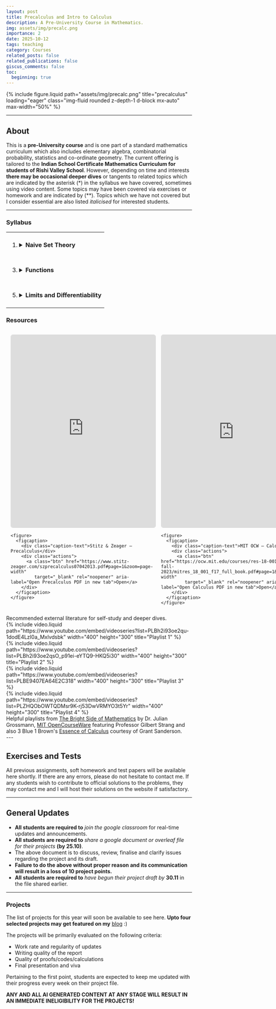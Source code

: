 ```yaml
---
layout: post
title: Precalculus and Intro to Calculus
description: A Pre-University Course in Mathematics.
img: assets/img/precalc.png
importance: 2
date: 2025-10-12
tags: teaching
category: Courses
related_posts: false
related_publications: false
giscus_comments: false
toc:
  beginning: true
---
```


{% include figure.liquid
   path="assets/img/precalc.png"
   title="precalculus"
   loading="eager"
   class="img-fluid rounded z-depth-1 d-block mx-auto"
   max-width="50%" %}

---

## About

This is a **pre-University course** and is one part of a standard mathematics curriculum which also includes elementary algebra, combinatorial probability, statistics and co-ordinate geometry. The current offering is tailored to the **Indian School Certificate Mathematics Curriculum for students of Rishi Valley School**. However, depending on time and interests **there may be occasional deeper dives** or tangents to related topics which are indicated by the asterisk (\*) in the syllabus we have covered, sometimes using video content. Some topics may have been covered via exercises or homework and are indicated by (\*\*). Topics which we have not covered but I consider essential are also listed _italicised_ for interested students.

---

### Syllabus

<!-- prettier-ignore -->
<table>
  <tr>
    <td style="vertical-align:top; padding:8px;">
      <ol>
        <li>
          <details>
            <summary><strong>Naive Set Theory</strong></summary>
            <ol>
              <li>
                <details>
                  <summary>Introduction to Sets</summary>
                  <ol>
                    <li value="1">Defining Sets: Roster and Set-Builder</li>
                    <li value="2">Cardinality of Finite Sets</li>
                    <li value="3">Equal and Equivalent Sets</li>
                    <li value="4">Proper and Improper Subsets</li>
                    <li value="5">**The Power Set</li>
                  </ol>
                </details>
              </li>

              <li>
                <details>
                  <summary>Operations on Sets</summary>
                  <ol>
                    <li value="6">Unions and Intersections of Sets</li>
                    <li value="7">Set Difference and **Symmetric Difference</li>
                    <li value="8">**Algebraic Properties of Sets</li>
                    <li value="9">Cartesian Product of Sets</li>
                  </ol>
                </details>
              </li>

              <li>
                <details>
                  <summary>Relations</summary>
                  <ol>
                    <li value="10">Relations on Sets</li>
                    <li value="11">Equivalence Relations</li>
                  </ol>
                </details>
              </li>

              <li>
                <details>
                  <summary>Additional Topics</summary>
                  <ol>
                    <li value="12"><em>Equivalence Classes</em></li>
                  </ol>
                </details>
              </li>
            </ol>
          </details>
        </li>
      </ol>
    </td>

    <td style="vertical-align:top; padding:8px;">
      <ol start="2">
        <li>
          <details>
            <summary><strong>Logic and Proofs</strong></summary>
            <ol>
              <li>
                <details>
                  <summary>Propositional Logic</summary>
                  <ol>
                    <li value="1">Propositions and Truth Tables</li>
                    <li value="2">Negations, Disjunctions and Conjunctions</li>
                    <li value="3">Conditionals and Implications</li>
                  </ol>
                </details>
              </li>

              <li>
                <details>
                  <summary>Logic and Mathematics</summary>
                  <ol>
                    <li value="4">*Principle of Explosion and **Vacuous Truth</li>
                    <li value="5">Existential and Universal Quantifiers</li>
                    <li value="6">*Informal Introduction to Axiomatic Systems</li>
                  </ol>
                </details>
              </li>

              <li>
                <details>
                  <summary>Standard Proofs</summary>
                  <ol>
                    <li value="7">Direct Proof and Proof by Contradiction</li>
                    <li value="8">Proof by Contrapositive</li>
                    <li value="9">Proof by Induction</li>
                    <li value="10">*Consistency and Completeness</li>
                  </ol>
                </details>
              </li>

              <li>
                <details>
                  <summary>Additional Topics</summary>
                  <ol>
                    <li value="11"><em>Boolean Algebra and Universality</em></li>
                    <li value="12"><em>Gödel's Incompleteness Theorems</em></li>
                  </ol>
                </details>
              </li>
            </ol>
          </details>
        </li>
      </ol>
    </td>

  </tr>

  <tr>
    <td style="vertical-align:top; padding:8px;">
      <ol start="3">
        <li>
          <details>
            <summary><strong>Functions</strong></summary>
            <ol>
              <li>
                <details>
                  <summary>Introduction to Functions</summary>
                  <ol>
                    <li value="1">Functions as Relations</li>
                    <li value="2">Domain and Co-domain</li>
                    <li value="3">Algebraic Functions</li>
                    <li value="4">*Comment on Singularities</li>
                  </ol>
                </details>
              </li>

              <li>
                <details>
                  <summary>Various Types of Functions</summary>
                  <ol>
                    <li value="5">Logarithms and Exponents</li>
                    <li value="6">Trigonometric Functions</li>
                    <li value="7">Step Functions, Square Root and Modulus</li>
                  </ol>
                </details>
              </li>

              <li>
                <details>
                  <summary>Invertible Functions</summary>
                  <ol>
                    <li value="8">Image and Preimage</li>
                    <li value="9">Injectivity and Surjectivity</li>
                    <li value="10">Invertible Functions</li>
                    <li value="11">**Composition of Functions</li>
                  </ol>
                </details>
              </li>

              <li>
                <details>
                  <summary>Additional Topics</summary>
                  <ol>
                    <li value="12">*Infinite Sets and Countability</li>
                    <li value="13"><em>Binary Operations as Functions</em></li>
                  </ol>
                </details>
              </li>
            </ol>
          </details>
        </li>
      </ol>
    </td>

    <td style="vertical-align:top; padding:8px;">
      <ol start="4">
        <li>
          <details>
            <summary><strong>Sequences and Series</strong></summary>
            <ol>
              <li>
                <details>
                  <summary>Introduction and Terminology</summary>
                  <ol>
                    <li value="1">Sequences as Functions</li>
                    <li value="2">Summation and Product Notation</li>
                    <li value="3">The Telescoping Property</li>
                  </ol>
                </details>
              </li>

              <li>
                <details>
                  <summary>Arithmetic and Geometric Progressions</summary>
                  <ol>
                    <li value="4">Arithmetic Progressions (AP)</li>
                    <li value="5">Partial Sum of an AP</li>
                    <li value="6">Sum of the first N Naturals</li>
                    <li value="7">Geometric Progressions (GP)</li>
                    <li value="8">Partial Sum of a GP and Geometric Series</li>
                  </ol>
                </details>
              </li>

              <li>
                <details>
                  <summary>Some Special Sequences and Sums</summary>
                  <ol>
                    <li value="9">Sum of the first N squared/cubed Naturals</li>
                    <li value="10">**Inequality of Arithmetic and Geometric Means</li>
                    <li value="11">**Arithmetico-Geometric Progressions and Series</li>
                  </ol>
                </details>
              </li>

              <li>
                <details>
                  <summary>Additional Topics</summary>
                  <ol>
                    <li value="12">*Informal and visual notion of convergence</li>
                    <li value="13"><em>Rigorous definition of convergent sequences</em></li>
                  </ol>
                </details>
              </li>
            </ol>
          </details>
        </li>
      </ol>
    </td>

  </tr>

  <tr>
    <td style="vertical-align:top; padding:8px;">
      <ol start="5">
        <li>
          <details>
            <summary><strong>Limits and Differentiability</strong></summary>
            <ol>
              <li>
                <details>
                  <summary>Introduction to Limits</summary>
                  <ol>
                    <li value="1">The meaning of <em>tends to</em></li>
                    <li value="2">Limits from graphs of functions</li>
                    <li value="3">Left-Hand and Right-Hand limits</li>
                  </ol>
                </details>
              </li>

              <li>
                <details>
                  <summary>Evaluating and Proving Limits</summary>
                  <ol>
                    <li value="4">Rigorous definition of a Limit</li>
                    <li value="5">Algebraic properties of limits</li>
                    <li value="6">Sandwich Theorem</li>
                  </ol>
                </details>
              </li>

              <li>
                <details>
                  <summary>Continuity and Differentiability</summary>
                  <ol>
                    <li value="7">Continuity of functions</li>
                    <li value="8">Differentiable functions</li>
                    <li value="9">Standard derivatives</li>
                    <li value="10">Properties of derivatives</li>
                    <li value="11">*L'Hospital's Rule for limits</li>
                  </ol>
                </details>
              </li>
            </ol>
          </details>
        </li>
      </ol>
    </td>

    <td style="vertical-align:top; padding:8px;"></td>

  </tr>
</table>

### Resources

<style>
  .pdf-grid {
    display: grid;
    grid-template-columns: repeat(2, 1fr);
    gap: 16px;
    align-items: start;
    max-width: 1200px;
    margin: 0 auto;
    padding: 12px;
  }

  .pdf-card {
    display: flex;
    flex-direction: column;
  }

  .pdf-container {
    position: relative;
    width: 100%;
    aspect-ratio: 3 / 4;      /* portrait */
    min-height: 520px;        /* fallback for old browsers */
    background: #fafafa;
    border: 1px solid #ddd;
    border-radius: 6px;
    overflow: hidden;
  }

  .pdf-container iframe {
    position: absolute;
    inset: 0;
    width: 100%;
    height: 100%;
    border: 0;
    display: block;
  }

  /* caption + actions */
  figure {
    margin: 10px 0 0;
  }
  figcaption {
    display: flex;
    justify-content: space-between;
    align-items: center;
    gap: 12px;
    font-size: 14px;
    color: #111;
  }
  .caption-text { flex: 1; }

  .actions {
    display: flex;
    gap: 8px;
  }
  .btn {
    display: inline-block;
    padding: 6px 10px;
    border-radius: 6px;
    border: 1px solid #bdbdbd;
    background: #fff;
    text-decoration: none;
    color: #111;
    font-size: 13px;
  }
  .btn:hover { box-shadow: 0 1px 3px rgba(0,0,0,0.08); }

  @media (max-width: 800px) {
    .pdf-grid { grid-template-columns: 1fr; }
    figcaption { flex-direction: column; align-items: flex-start; gap: 8px; }
  }
</style>

<div class="pdf-grid">
  <!-- Card 1 -->
  <div class="pdf-card" aria-label="PDF 1 card">
    <div class="pdf-container">
      <iframe
        src="https://www.stitz-zeager.com/szprecalculus07042013.pdf#page=1&zoom=page-width"
        title="Precalculus — Stitz & Zeager"
        loading="lazy"></iframe>
    </div>

    <figure>
      <figcaption>
        <div class="caption-text">Stitz & Zeager — Precalculus</div>
        <div class="actions">
          <a class="btn" href="https://www.stitz-zeager.com/szprecalculus07042013.pdf#page=1&zoom=page-width"
             target="_blank" rel="noopener" aria-label="Open Precalculus PDF in new tab">Open</a>
        </div>
      </figcaption>
    </figure>

  </div>

  <!-- Card 2 -->
  <div class="pdf-card" aria-label="PDF 2 card">
    <div class="pdf-container">
      <iframe
        src="https://ocw.mit.edu/courses/res-18-001-calculus-fall-2023/mitres_18_001_f17_full_book.pdf#page=1&zoom=page-width"
        title="Calculus — MIT OCW"
        loading="lazy"></iframe>
    </div>

    <figure>
      <figcaption>
        <div class="caption-text">MIT OCW — Calculus</div>
        <div class="actions">
          <a class="btn" href="https://ocw.mit.edu/courses/res-18-001-calculus-fall-2023/mitres_18_001_f17_full_book.pdf#page=1&zoom=page-width"
             target="_blank" rel="noopener" aria-label="Open Calculus PDF in new tab">Open</a>
        </div>
      </figcaption>
    </figure>

  </div>
</div>

<div class="caption">
    Recommended external literature for self-study and deeper dives.
</div>

<div class="row row-cols-1 row-cols-md-2 g-3 mt-3 align-items-stretch">
  <div class="col d-flex justify-content-center">
    {% include video.liquid
       path="https://www.youtube.com/embed/videoseries?list=PLBh2i93oe2qu-1dodE4LzI0a_Mxlvdsbk"
       width="400"
       height="300"
       title="Playlist 1" %}
  </div>

  <div class="col d-flex justify-content-center">
    {% include video.liquid
       path="https://www.youtube.com/embed/videoseries?list=PLBh2i93oe2qsO_p91ei-eYTQ9-HKQ5i30"
       width="400"
       height="300"
       title="Playlist 2" %}
  </div>

  <div class="col d-flex justify-content-center">
    {% include video.liquid
       path="https://www.youtube.com/embed/videoseries?list=PLBE9407EA64E2C318"
       width="400"
       height="300"
       title="Playlist 3" %}
  </div>

  <div class="col d-flex justify-content-center">
    {% include video.liquid
       path="https://www.youtube.com/embed/videoseries?list=PLZHQObOWTQDMsr9K-rj53DwVRMYO3t5Yr"
       width="400"
       height="300"
       title="Playlist 4" %}
  </div>
</div>

<div class="caption">
    Helpful playlists from <a href="https://thebrightsideofmathematics.com/">The Bright Side of Mathematics</a> by Dr. Julian Grossmann, <a href="https://ocw.mit.edu/">MIT OpenCourseWare</a> featuring Professor Gilbert Strang and also 3 Blue 1 Brown's <a href="https://www.3blue1brown.com/lessons/essence-of-calculus#title">Essence of Calculus</a> courtesy of Grant Sanderson.
</div>
---

## Exercises and Tests

All previous assignments, soft homework and test papers will be available here shortly. If there are any errors, please do not hesitate to contact me. If any students wish to contribute to official solutions to the problems, they may contact me and I will host their solutions on the website if satisfactory.

---

## General Updates

- **All students are required to** _join the google classroom_ for real-time updates and announcements.
- **All students are required to** _share a google document or overleaf file for their projects_ **(by 25.10)**.
- The above document is to discuss, review, finalise and clarify issues regarding the project and its draft.
- **Failure to do the above without proper reason and its communication will result in a loss of 10 project points.**
- **All students are required to** _have begun their project draft by_ **30.11** in the file shared earlier.

---

### Projects

The list of projects for this year will soon be available to see here. **Upto four selected projects may get featured on my** [blog](/blog/) :)

The projects will be primarily evaluated on the following criteria:

- Work rate and regularity of updates
- Writing quality of the report
- Quality of proofs/codes/calculations
- Final presentation and viva

<!-- prettier-ignore -->
Pertaining to the first point, students are expected to keep me updated with their progress every week on their project file.

**ANY AND ALL AI GENERATED CONTENT AT ANY STAGE WILL RESULT IN AN IMMEDIATE INELIGIBILITY FOR THE PROJECTS!**
